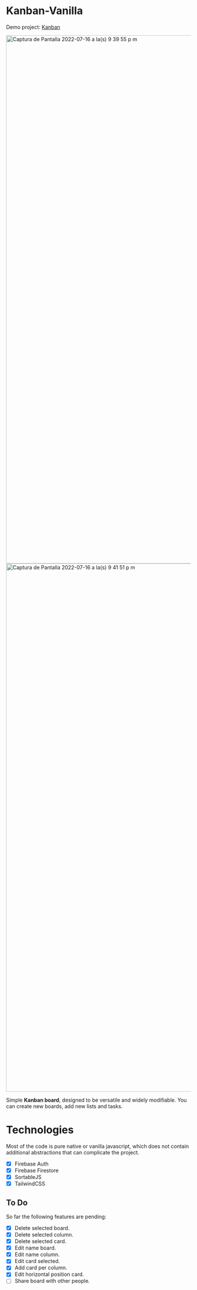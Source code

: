 # Kanban-Vanilla

Demo project: [Kanban](https://kanban-vanilla.vercel.app)

<img width="1440" alt="Captura de Pantalla 2022-07-16 a la(s) 9 39 55 p m" src="https://user-images.githubusercontent.com/43647976/179382311-566c6e4e-975b-464f-8b9e-932a5d92f941.png">
<img width="1440" alt="Captura de Pantalla 2022-07-16 a la(s) 9 41 51 p m" src="https://user-images.githubusercontent.com/43647976/179382318-cac30ea4-a4cb-4934-b4e1-9822b180de1e.png">

Simple **Kanban board**, designed to be versatile and widely modifiable.
You can create new boards, add new lists and tasks.

# Technologies

Most of the code is pure native or vanilla javascript, which does not contain additional abstractions that can complicate the project.
- [x] Firebase Auth
- [x] Firebase Firestore
- [x] SortableJS
- [x] TailwindCSS

## To Do

So far the following features are pending:
- [x] Delete selected board.
- [x] Delete selected column.
- [x] Delete selected card.
- [x] Edit name board.
- [x] Edit name column.
- [x] Edit card selected.
- [x] Add card per column.
- [x] Edit horizontal position card.
- [ ] Share board with other people.
